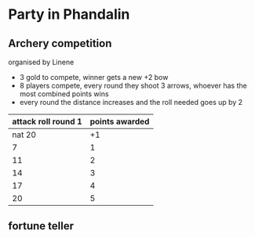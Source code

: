 # Party in Phandalin
## Archery competition
organised by Linene
* 3 gold to compete, winner gets a new +2 bow
* 8 players compete, every round they shoot 3 arrows, whoever has the most combined points wins
* every round the distance increases and the roll needed goes up by 2

| attack roll round 1 | points awarded |
---|---
nat 20 | +1
7 | 1
11 | 2
14 | 3
17 | 4
20 | 5

## fortune teller

